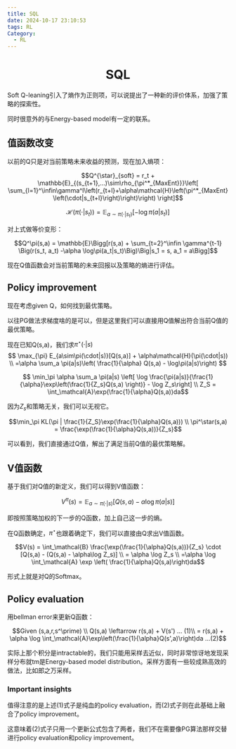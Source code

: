 ```yaml
---
title: SQL
date: 2024-10-17 23:10:53
tags: RL
Category:
  - RL
---
```



# <center> SQL </center>

Soft Q-leaning引入了熵作为正则项，可以说提出了一种新的评价体系，加强了策略的探索性。

同时很意外的与Energy-based model有一定的联系。

## 值函数改变

以前的Q只是对当前策略未来收益的预测，现在加入熵项：

$$Q^{\star}_{soft} = r_t + \mathbb{E}_{(s_{t+1},…)\sim\rho_{\pi^*_{MaxEnt}}}\left[ \sum_{l=1}^\infin\gamma^l\left(r_{t+l}+\alpha\mathcal{H}\left(\pi^*_{MaxEnt}\left(\cdot|s_{t+l}\right)\right)\right) \right]$$

$$\mathcal{H}(\pi(\cdot|s_t)) = \mathbb{E}_{a\sim\pi(\cdot|s_t)}[-\log\pi(a|s_t)]$$

对上式做等价变形：

$$Q^\pi(s,a) = \mathbb{E}\Bigg[r(s,a) + \sum_{t=2}^\infin \gamma^{t-1} \Big(r(s_t, a_t) -\alpha \log\pi(a_t|s_t)\Big)\Big|s_1 = s, a_1 = a\Bigg]$$

现在Q值函数会对当前策略的未来回报以及策略的熵进行评估。

## Policy improvement

现在考虑given Q，如何找到最优策略。

以往PG做法求梯度啥的是可以，但是这里我们可以直接用Q值解出符合当前Q值的最优策略。

现在已知Q(s,a)，我们求$\pi^\star(\cdot|s)$
$$ \max_{\pi} E_{a\sim\pi(\cdot|s)}[Q(s,a)] + \alpha\mathcal{H}(\pi(\cdot|s))  \\ =\alpha \sum_a \pi(a|s)\left( \frac{1}{\alpha} Q(s,a) - \log\pi(a|s)\right) $$

$$ \min_\pi \alpha \sum_a \pi(a|s) \left[ \log \frac{\pi(a|s)}{\frac{1}{\alpha}\exp\left(\frac{1}{Z_s}Q(s,a) \right)} - \log Z_s\right] \\ Z_S = \int_\mathcal{A}\exp(\frac{1}{\alpha}Q(s,a))da$$

因为$Z_s$和策略无关，我们可以无视它。

$$\min_\pi KL(\pi | \frac{1}{Z_S}\exp(\frac{1}{\alpha}Q(s,a))) \\ \pi^\star(s,a) = \frac{\exp(\frac{1}{\alpha}Q(s,a))}{Z_s}$$

可以看到，我们直接通过Q值，解出了满足当前Q值的最优策略解。

## V值函数

基于我们对Q值的新定义，我们可以得到V值函数：

$$V^\pi(s) = \mathbb{E}_{a\sim\pi(\cdot|s)}[Q(s,a) - \alpha\log\pi(a|s)]$$

即按照策略加权的下一步的Q函数，加上自己这一步的熵。

在Q函数确定，$\pi^\star$也跟着确定下，我们可以直接由Q求出V值函数。

$$V(s) = \int_\mathcal{B} \frac{\exp(\frac{1}{\alpha}Q(s,a))}{Z_s} \cdot [Q(s,a) - (Q(s,a) - \alpha\log Z_s)] \\ = \alpha \log Z_s \\ =\alpha \log \int_\mathcal{A} \exp \left( \frac{1}{\alpha}Q(s,a)\right)da$$

形式上就是对Q的Softmax。

## Policy evaluation

用bellman error来更新Q函数：


$$Given (s,a,r,s^\prime) \\ Q(s,a) \leftarrow r(s,a) + V(s') ... (1)\\ = r(s,a) + \alpha \log \int_\mathcal{A}\exp\left(\frac{1}{\alpha}Q(s',a)\right)da ...(2)$$

实际上那个积分是intractable的，我们只能用采样去近似，同时非常惊讶地发现采样分布就tm是Energy-based model distribution。采样方面有一些较成熟高效的做法，比如郎之万采样。


### Important insights

值得注意的是上述(1)式子是纯血的policy evaluation，而(2)式子则在此基础上融合了policy improvement。

这意味着(2)式子只用一个更新公式包含了两者，我们不在需要像PG算法那样交替进行policy evaluation和policy improvement。